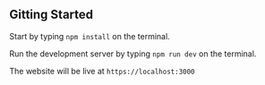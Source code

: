 ## Gitting Started

Start by typing `npm install` on the terminal.

Run the development server by typing `npm run dev` on the terminal.

The website will be live at `https://localhost:3000`

